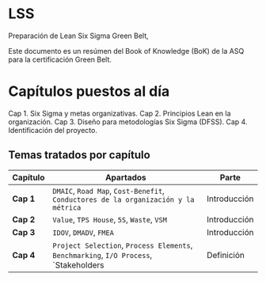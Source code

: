 # LSS
Preparación de Lean Six Sigma Green Belt,

Este documento es un resúmen del Book of Knowledge (BoK) de la ASQ para la certificación Green Belt.

Capítulos puestos al día
=====
Cap 1. Six Sigma y metas organizativas.
Cap 2. Principios Lean en la organización.
Cap 3. Diseño para metodologías Six Sigma (DFSS).
Cap 4. Identificación del proyecto.


Temas tratados por capítulo
-----

Capítulo | Apartados | Parte
--- | --- | ---
**Cap 1** | `DMAIC`, `Road Map`, `Cost-Benefit`, `Conductores de la organización y la métrica`  | Introducción
**Cap 2** | `Value`, `TPS House`, `5S`, `Waste`, `VSM` | Introducción
**Cap 3** | `IDOV`, `DMADV`, `FMEA` | Introducción
**Cap 4** | `Project Selection`, `Process Elements`, `Benchmarking`, `I/O Process`, `Stakeholders | Definición